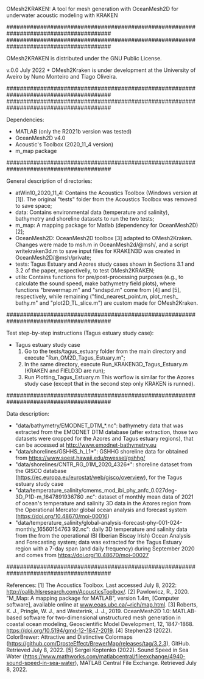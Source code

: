 OMesh2KRAKEN: A tool for mesh generation with OceanMesh2D for underwater acoustic 
modeling with KRAKEN

#######################################################################################
#######################################################################################

OMesh2KRAKEN is distributed under the GNU Public License.

v.0.0 July 2022 * OMesh2Kraken is under development at the University of Aveiro by
 Nuno Monteiro and Tiago Oliveira.

#######################################################################################
#######################################################################################

Dependencies:
 * MATLAB (only the R2021b version was tested)
 * OceanMesh2D v4.0
 * Acoustic's Toolbox (2020_11_4 version)
 * m_map package

#######################################################################################

General description of directories:
 * atWin10_2020_11_4: Contains the Acoustics Toolbox (Windows version at [1]). The 
original "tests" folder from the Acoustics Toolbox was removed to save space;
 * data: Contains environmental data (temperature and salinity), bathymetry and 
shoreline datasets to run the two tests;
 * m_map: A mapping package for Matlab (dependency for OceanMesh2D) [2];
 * OceanMesh2D: OceanMesh2D toolbox [3] adapted to OMesh2Kraken. Changes were 
made to msh.m in OceanMesh2d/@msh/, and a script writekraken3d.m to save input files
for KRAKEN3D was created in OceanMesh2D/@msh/private;
 * tests: Tagus Estuary and Azores study cases shown in Sections 3.1 and 3.2 of the
paper, respectivelly, to test OMesh2KRAKEN;
 * utils: Contains functions for pre/post-processing purposes (e.g., to calculate the 
sound speed, make bathymetry field plots), where functions "brewermap.m" and "sndspd.m"
come from [4] and [5], respectively, while remaining ("find_nearest_point.m, plot_mesh_
bathy.m" and "plot2D_TL_slice.m") are custom made for OMesh2Kraken.

#######################################################################################

Test step-by-step instructions (Tagus estuary study case):
 * Tagus estuary study case
    1) Go to the tests/tagus_estuary folder from the main directory and execute 
  "Run_OM2D_Tagus_Estuary.m";
    2) In the same directory, execute Run_KRAKEN3D_Tagus_Estuary.m (KRAKEN and FIELD3D
are run);
    3) Run Plotting_Tagus_Estuary.m 
This worflow is similar for the Azores study case (except that in the second step only
KRAKEN is runned).

#######################################################################################

Data description:
 * "data/bathymetry/EMODNET_DTM_*.nc": bathymetry data that was extracted from the 
EMODNET DTM database (after extraction, those two datasets were cropped for the Azores 
and Tagus estuary regions), that can be accessed at http://www.emodnet-bathymetry.eu
 * "data/shorelines/GSHHS_h_L1*": GSHHG shoreline data for obtained from 
https://www.soest.hawaii.edu/pwessel/gshhg/
 * "data/shorelines/CNTR_RG_01M_2020_4326*": shoreline dataset from the GISCO database
(https://ec.europa.eu/eurostat/web/gisco/overview), for the Tagus estuary study case
 * "data/temperature_salinity/cmems_mod_ibi_phy_anfc_0.027deg-3D_P1D-m_1647891936780
.nc": dataset of monthly mean data of 2021 of ocean's temperature and salinity 3D data 
in the Azores region from the Operational Mercator global ocean analysis and forecast 
system (https://doi.org/10.48670/moi-00016)
 * "data/temperature_salinity/global-analysis-forecast-phy-001-024-monthly_16560154763
92.nc": daily 3D temperature and salinity data from the from the operational IBI 
(Iberian Biscay Irish) Ocean Analysis and Forecasting system; data was extracted for 
the Tagus Estuary region with a 7-day span (and daily frequency) during September 2020 
and comes from https://doi.org/10.48670/moi-00027

#######################################################################################

References:
[1] The Acoustics Toolbox. Last accessed July 8, 2022: 
http://oalib.hlsresearch.com/AcousticsToolbox/.
[2] Pawlowicz, R., 2020. "M_Map: A mapping package for MATLAB", version 1.4m,
[Computer software], available online at www.eoas.ubc.ca/~rich/map.html.
[3] Roberts, K. J., Pringle, W. J., and Westerink, J. J., 2019. 
OceanMesh2D 1.0: MATLAB-based software for two-dimensional unstructured mesh generation
in coastal ocean modeling, Geoscientific Model Development, 12, 1847-1868. 
https://doi.org/10.5194/gmd-12-1847-2019.
[4] Stephen23 (2022). ColorBrewer: Attractive and Distinctive 
Colormaps (https://github.com/DrosteEffect/BrewerMap/releases/tag/3.2.3), GitHub. 
Retrieved July 8, 2022.
[5] Sergei Koptenko (2022). Sound Speed in Sea Water 
(https://www.mathworks.com/matlabcentral/fileexchange/4940-sound-speed-in-sea-water), 
MATLAB Central File Exchange. Retrieved July 8, 2022.
